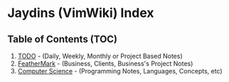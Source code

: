 # Jaydins (VimWiki) Index 

## Table of Contents (TOC)
1. [TODO](./todo/index.md) - (Daily, Weekly, Monthly or Project Based Notes)
2. [FeatherMark](./feathermark/index.md) - (Business, Clients, Business's Project Notes)
3. [Computer Science](./computer-science/index.md) - (Programming Notes, Languages, Concepts, etc)
